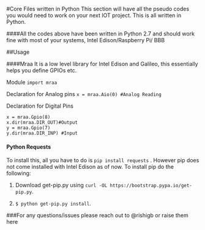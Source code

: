 #Core Files written in Python
This section will have all the pseudo codes you would need to work on your next IOT project. This is all written in Python.

####All the codes above have been written in Python 2.7 and should work fine with most of your systems, Intel Edison/Raspberry Pi/ BBB

##Usage

####Mraa 
It is a low level library for Intel Edison and Galileo, this essentially helps you define GPIOs etc. 

Module `import mraa`

Declaration for Analog pins `x = mraa.Aio(0) #Analog Reading`

Declaration for Digital Pins 
```
x = mraa.Gpio(8)
x.dir(mraa.DIR_OUT)#Output
y = mraa.Gpio(7)
y.dir(mraa.DIR_INP) #Input
```

#### Python Requests
To install this, all you have to do is `pip install requests` . However pip does not come installed with Intel Edison as of now.
To install pip do the following:

1. Download get-pip.py using `curl -OL https://bootstrap.pypa.io/get-pip.py`.

2. `$ python get-pip.py install`.


###For any questions/issues please reach out to @rishigb or raise them here
